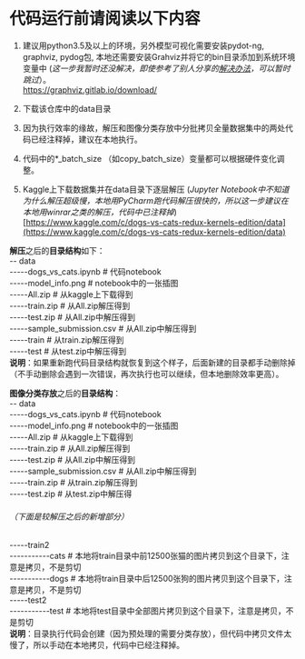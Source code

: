 # 代码运行前请阅读以下内容
1. 建议用python3.5及以上的环境，另外模型可视化需要安装pydot-ng, graphviz, pydog包, 本地还需要安装Grahviz并将它的bin目录添加到系统环境变量中 (*这一步我暂时还没解决，即使参考了别人分享的[解决办法](https://blog.csdn.net/u011311291/article/details/80298563)，可以暂时跳过*）。  
[https://graphviz.gitlab.io/download/ ](https://graphviz.gitlab.io/download/)

2. 下载该仓库中的data目录  
  
3. 因为执行效率的缘故，解压和图像分类存放中分批拷贝全量数据集中的两处代码已经注释掉，建议在本地执行。  

4. 代码中的*_batch_size （如copy_batch_size）变量都可以根据硬件变化调整。  

5. Kaggle上下载数据集并在data目录下逐层解压 (*Jupyter Notebook中不知道为什么解压超级慢，本地用PyCharm跑代码解压很快的，所以这一步建议在本地用winrar之类的解压，代码中已注释掉*)  
[https://www.kaggle.com/c/dogs-vs-cats-redux-kernels-edition/data](https://www.kaggle.com/c/dogs-vs-cats-redux-kernels-edition/data)  
  
  
**解压**之后的**目录结构**如下：  
\-- data    
\-----dogs_vs_cats.ipynb # 代码notebook    
\-----model_info.png  # notebook中的一张插图  
\-----All.zip  # 从kaggle上下载得到    
\-----train.zip # 从All.zip解压得到   
\-----test.zip # 从All.zip中解压得到  
\-----sample_submission.csv # 从All.zip中解压得到    
\-----train # 从train.zip解压得到     
\-----test # 从test.zip中解压得到  
**说明**：如果重新跑代码目录结构就恢复到这个样子，后面新建的目录都手动删除掉（不手动删除会遇到一次错误，再次执行也可以继续，但本地删除效率更高）。


**图像分类存放**之后的**目录结构**：  
\-- data    
\-----dogs_vs_cats.ipynb # 代码notebook    
\-----model_info.png  # notebook中的一张插图  
\-----All.zip  # 从kaggle上下载得到    
\-----train.zip # 从All.zip解压得到   
\-----test.zip # 从All.zip中解压得到  
\-----sample_submission.csv # 从All.zip中解压得到    
\-----train.zip # 从train.zip解压得到     
\-----test.zip # 从test.zip中解压得  
###### （下面是较解压之后的新增部分）  
\-----train2  
\-----------cats  # 本地将train目录中前12500张猫的图片拷贝到这个目录下，注意是拷贝，不是剪切  
\-----------dogs  # 本地将train目录中后12500张狗的图片拷贝到这个目录下，注意是拷贝，不是剪切    
\-----test2  
\-----------test  # 本地将test目录中全部图片拷贝到这个目录下，注意是拷贝，不是剪切  
**说明**：目录执行代码会创建（因为预处理的需要分类存放），但代码中拷贝文件太慢了，所以手动在本地拷贝，代码中已经注释掉。
